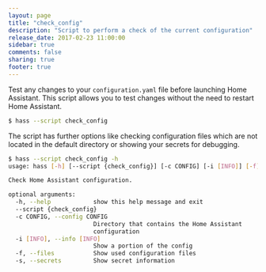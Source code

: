 ```yaml
---
layout: page
title: "check_config"
description: "Script to perform a check of the current configuration"
release_date: 2017-02-23 11:00:00
sidebar: true
comments: false
sharing: true
footer: true
---
```


Test any changes to your `configuration.yaml` file before launching Home Assistant. This script allows you to test changes without the need to restart Home Assistant.

```bash
$ hass --script check_config
```

The script has further options like checking configuration files which are not located in the default directory or showing your secrets for debugging.

```bash
$ hass --script check_config -h
usage: hass [-h] [--script {check_config}] [-c CONFIG] [-i [INFO]] [-f] [-s]

Check Home Assistant configuration.

optional arguments:
  -h, --help            show this help message and exit
  --script {check_config}
  -c CONFIG, --config CONFIG
                        Directory that contains the Home Assistant
                        configuration
  -i [INFO], --info [INFO]
                        Show a portion of the config
  -f, --files           Show used configuration files
  -s, --secrets         Show secret information
```

